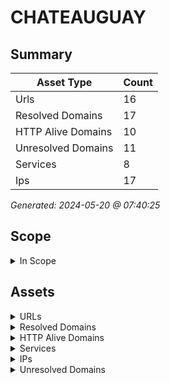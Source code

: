 # CHATEAUGUAY

## Summary

| Asset Type | Count |
|------------|-------|
|Urls|16|
|Resolved Domains|17|
|HTTP Alive Domains|10|
|Unresolved Domains|11|
|Services|8|
|Ips|17|

*Generated: 2024-05-20 @ 07:40:25*

## Scope

<details>
  <summary>In Scope</summary>

- *.chateauguay.qc.ca
- chateauguay.qc.ca

</details>

## Assets

<details>
  <summary>URLs</summary>

| URL | StatusCode | Title | Location | Techs |
|-----|------------|-------|----------|-------|
| http://biblio.ville.chateauguay.qc.ca:80 | N/A | N/A | N/A | ['wordpress', 'flywheel'] |
| http://guide.ville.chateauguay.qc.ca:80 | N/A | N/A | N/A | ['flywheel', 'basic', 'wordpress'] |
| http://incendie-web.ville.chateauguay.qc.ca:80 | N/A | N/A | N/A | ['windows_server', 'iis:10.0'] |
| http://mondossier.ville.chateauguay.qc.ca:80 | N/A | N/A | N/A | [] |
| http://ville.chateauguay.qc.ca:80 | N/A | N/A | N/A | ['wordpress', 'flywheel'] |
| http://www.guide.ville.chateauguay.qc.ca:80 | N/A | N/A | N/A | ['flywheel', 'basic', 'wordpress'] |
| http://www.ville.chateauguay.qc.ca:80 | N/A | N/A | N/A | ['wordpress', 'flywheel'] |
| https://access-dti.ville.chateauguay.qc.ca:443 | N/A | N/A | N/A | microsoft_asp.net |
| https://biblio.ville.chateauguay.qc.ca:443 | N/A | N/A | N/A | ['wordpress', 'flywheel'] |
| https://csp.ville.chateauguay.qc.ca:443 | N/A | N/A | N/A | ['iis:10.0', 'bootstrap', 'microsoft_asp.net', 'windows_server'] |
| https://guide.ville.chateauguay.qc.ca:443 | N/A | N/A | N/A | ['flywheel', 'basic', 'wordpress'] |
| https://mondossier.ville.chateauguay.qc.ca:443 | N/A | N/A | N/A | hsts |
| https://ptr.ville.chateauguay.qc.ca:443 | N/A | N/A | N/A | hsts |
| https://ville.chateauguay.qc.ca:443 | N/A | N/A | N/A | ['mysql', 'flywheel', 'php', 'wordpress:6.5.3', 'yoast_seo:22.5'] |
| https://www.guide.ville.chateauguay.qc.ca:443 | N/A | N/A | N/A | ['flywheel', 'basic', 'wordpress'] |
| https://www.ville.chateauguay.qc.ca:443 | N/A | N/A | N/A | ['wordpress', 'flywheel'] |

</details>

<details>
  <summary>Resolved Domains</summary>

| Domain | Resolved | Alive | Last HTTP Test | IPs | Found Date |
|--------|----------|-------|----------------|-----|------------|
| acces.ville.chateauguay.qc.ca | true | false | 20240517 | 207.35.210.146 | 20240516 | 
| access-dti.ville.chateauguay.qc.ca | true | true | 20240517 | 67.69.135.248 | 20240516 | 
| autodiscover.ville.chateauguay.qc.ca | true | false | 20240517 | 67.69.135.246 | 20240516 | 
| biblio.ville.chateauguay.qc.ca | true | true | 20240517 | 151.101.66.159 | 20240516 | 
| csp.ville.chateauguay.qc.ca | true | true | 20240517 | 67.69.135.252 | 20240516 | 
| guide.ville.chateauguay.qc.ca | true | true | 20240517 | 151.101.66.159 | 20240516 | 
| incendie-web.ville.chateauguay.qc.ca | true | true | 20240517 | 207.35.210.151 | 20240516 | 
| legacy.ville.chateauguay.qc.ca | true | false | 20240517 | 199.243.181.139 | 20240516 | 
| liencrpq.ville.chateauguay.qc.ca | true | false | 20240517 | 67.69.135.245 | 20240516 | 
| mondossier.ville.chateauguay.qc.ca | true | true | 20240517 | 23.205.255.174,23.205.255.141 | 20240516 | 
| owa.ville.chateauguay.qc.ca | true | false | 20240517 | 67.69.135.246 | 20240516 | 
| ptr.ville.chateauguay.qc.ca | true | true | 20240517 | 199.243.181.138 | 20240516 | 
| smtp.ville.chateauguay.qc.ca | true | false | 20240517 | 199.243.181.141 | 20240516 | 
| u-sismique.ville.chateauguay.qc.ca | true | false | 20240517 | 67.69.135.251 | 20240516 | 
| ville.chateauguay.qc.ca | true | true | 20240517 | 151.101.66.159 | 20240516 | 
| www.guide.ville.chateauguay.qc.ca | true | true | 20240517 | 151.101.66.159 | 20240516 | 
| www.ville.chateauguay.qc.ca | true | true | 20240517 | 151.101.66.159 | 20240516 | 

</details>

<details>
  <summary>HTTP Alive Domains</summary>

| Domain | HTTP Ports | HTTPS Ports | IPs | Found Date |
|--------|----------|-------|-----|------------|
| access-dti.ville.chateauguay.qc.ca | [] | 443 | 67.69.135.248 | 20240516 | 
| biblio.ville.chateauguay.qc.ca | 80 | 443 | 151.101.66.159 | 20240516 | 
| csp.ville.chateauguay.qc.ca | [] | 443 | 67.69.135.252 | 20240516 | 
| guide.ville.chateauguay.qc.ca | [] | 443 | 151.101.66.159 | 20240516 | 
| incendie-web.ville.chateauguay.qc.ca | 80 | [] | 207.35.210.151 | 20240516 | 
| mondossier.ville.chateauguay.qc.ca | [] | 443 | 23.205.255.174,23.205.255.141 | 20240516 | 
| ptr.ville.chateauguay.qc.ca | [] | 443 | 199.243.181.138 | 20240516 | 
| ville.chateauguay.qc.ca | 80 | 443 | 151.101.66.159 | 20240516 | 
| www.guide.ville.chateauguay.qc.ca | 80 | 443 | 151.101.66.159 | 20240516 | 
| www.ville.chateauguay.qc.ca | 80 | 443 | 151.101.66.159 | 20240516 | 

</details>

<details>
  <summary>Services</summary>

| IP | Port | Hostname | Service |
|-----|------------|-------|------|
| 151.101.66.159 | 443 | ['ville.chateauguay.qc.ca', 'www.ville.chateauguay.qc.ca', 'www.guide.ville.chateauguay.qc.ca', 'biblio.ville.chateauguay.qc.ca', 'guide.ville.chateauguay.qc.ca'] | https |
| 151.101.66.159 | 80 | ['ville.chateauguay.qc.ca', 'www.ville.chateauguay.qc.ca', 'www.guide.ville.chateauguay.qc.ca', 'biblio.ville.chateauguay.qc.ca', 'guide.ville.chateauguay.qc.ca'] | http |
| 199.243.181.138 | 443 | ptr.ville.chateauguay.qc.ca | https |
| 207.35.210.151 | 80 | incendie-web.ville.chateauguay.qc.ca | http |
| 23.205.255.141 | 443 | mondossier.ville.chateauguay.qc.ca | https |
| 23.205.255.141 | 80 | mondossier.ville.chateauguay.qc.ca | http |
| 67.69.135.248 | 443 | access-dti.ville.chateauguay.qc.ca | https |
| 67.69.135.252 | 443 | csp.ville.chateauguay.qc.ca | https |

</details>

<details>
  <summary>IPs</summary>

| IP | Domains |
|-----|------------|
| 151.101.66.159 | ['ville.chateauguay.qc.ca', 'guide.ville.chateauguay.qc.ca', 'biblio.ville.chateauguay.qc.ca', 'www.ville.chateauguay.qc.ca', 'www.guide.ville.chateauguay.qc.ca']|
| 199.243.181.138 | ['ptr.ville.chateauguay.qc.ca']|
| 199.243.181.139 | ['legacy.ville.chateauguay.qc.ca']|
| 199.243.181.141 | ['smtp.ville.chateauguay.qc.ca']|
| 207.35.210.146 | ['acces.ville.chateauguay.qc.ca']|
| 207.35.210.151 | ['incendie-web.ville.chateauguay.qc.ca']|
| 23.205.255.141 | ['mondossier.ville.chateauguay.qc.ca']|
| 23.205.255.174 | ['mondossier.ville.chateauguay.qc.ca']|
| 67.69.135.244 | ['ville.chateauguay.qc.ca']|
| 67.69.135.245 | ['liencrpq.ville.chateauguay.qc.ca']|
| 67.69.135.246 | ['owa.ville.chateauguay.qc.ca', 'autodiscover.ville.chateauguay.qc.ca']|
| 67.69.135.247 | ['ville.chateauguay.qc.ca']|
| 67.69.135.248 | ['ville.chateauguay.qc.ca', 'access-dti.ville.chateauguay.qc.ca']|
| 67.69.135.250 | ['owa.police.chateauguay.ca']|
| 67.69.135.251 | ['u-sismique.ville.chateauguay.qc.ca']|
| 67.69.135.252 | ['csp.ville.chateauguay.qc.ca']|
| 67.69.135.253 | ['ville.chateauguay.qc.ca']|

</details>

<details>
  <summary>Unresolved Domains</summary>

| Domain | Last Resolve Scan | Found Date |
|--------|-------------------|------------|
| access-police.ville.chateauguay.qc.ca | 20240516 | 20240516 | 
| access.ville.chateauguay.qc.ca | 20240516 | 20240516 | 
| access2.ville.chateauguay.qc.ca | 20240516 | 20240516 | 
| awds.ville.chateauguay.qc.ca | 20240516 | 20240516 | 
| awseg.ville.chateauguay.qc.ca | 20240516 | 20240516 | 
| chateauguay.qc.ca | 20240516 | 20240516 | 
| dossier.ville.chateauguay.qc.ca | 20240516 | 20240516 | 
| paiewebapi.ville.chateauguay.qc.ca | 20240516 | 20240516 | 
| pop3.ville.chateauguay.qc.ca | 20240516 | 20240516 | 
| www.chateauguay.qc.ca | 20240516 | 20240516 | 
| www.owa.ville.chateauguay.qc.ca | 20240516 | 20240516 | 

</details>
